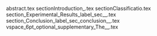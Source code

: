 abstract.tex
sectionIntroduction_.tex
sectionClassificatio.tex
section_Experimental_Results_label_sec__.tex
section_Conclusion_label_sec_conclusion__.tex
vspace_6pt_optional_supplementary_The__.tex
